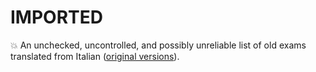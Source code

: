 # IMPORTED

:boom: An unchecked, uncontrolled, and possibly unreliable list of old exams translated from Italian ([original versions](https://github.com/polito-info-2021/Esempi-esame)).
